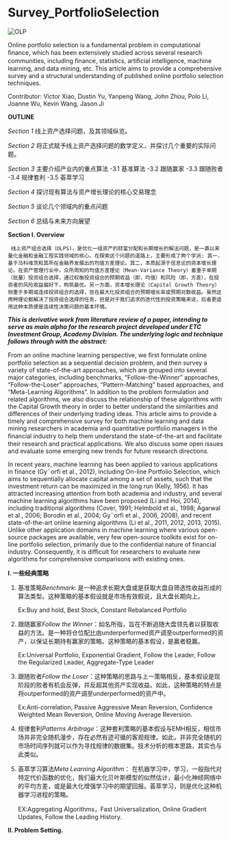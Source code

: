 # Survey_PortfolioSelection

![OLP](https://d3i71xaburhd42.cloudfront.net/28efec4b41b0816051665b2f445882f57e7203b8/4-Figure1-1.png)

Online portfolio selection is a fundamental problem in computational ﬁnance, which has been extensively studied across several research communities, including ﬁnance, statistics, artiﬁcial intelligence, machine learning, and data mining, etc. This article aims to provide a comprehensive survey and a structural understanding of published online portfolio selection techniques.

Contributor: Victor Xiao, Dustin Yu, Yanpeng Wang, John Zhou, Polo Li, Joanne Wu, Kevin Wang, Jason Ji

**OUTLINE**

*Section 1* 线上资产选择问题，及其领域纵览。

*Section 2* 将正式赋予线上资产选择问题的数学定义，并探讨几个重要的实际问题。

*Section 3* 主要介绍产业内的重点算法
-3.1 基准算法
-3.2 跟随赢家
-3.3 跟随败者
-3.4 规律套利
-3.5 荟萃学习

*Section 4* 探讨现有算法与资产增长理论的核心交易理念

*Section 5* 谈论几个领域内的重点问题

*Section 6* 总结与未来方向展望

**Section I. Overview**

     线上资产组合选择（OLPS)，是优化一组资产的财富分配和长期增长的解法问题，是一直以来量化金融和金融工程实践领域的核心。在探索这个问题的道路上，主要形成了两个学派: 其一，基于马科维茨和其所在金融界发展出的均值方差理论。其二，本质起源于信息论的资本增长理论。在资产管理行业中，众所周知的均值方差理论（Mean-Variance Theory）着重于单期（批量）投资组合选择，通过权衡投资组合的预期收益（即，均值）和风险（即，方差），在投资者的风险收益偏好下，构筑最优。另一方面，资本增长理论（Capital Growth Theory）侧重于多期或连续投资组合的选择，旨在最大化投资组合的预期增长率或预期对数收益。虽然这两种理论都解决了投资组合选择的任务，但是对于我们追求的迭代性的投资策略来说，后者更适用这种本质便是连续性决策问题的基本环境。

***This is derivative work from literature review of a paper, intending to serve as main alpha for the research project developed under ETC Investment Group, Academy Division. The underlying logic and technique follows through with the abstract:***

From an online machine learning perspective, we ﬁrst formulate online portfolio selection as a sequential decision problem, and then survey a variety of state-of-the-art approaches, which are grouped into several major categories, including benchmarks, “Follow-the-Winner” approaches, “Follow-the-Loser” approaches, “Pattern-Matching” based approaches, and “Meta-Learning Algorithms”. In addition to the problem formulation and related algorithms, we also discuss the relationship of these algorithms with the Capital Growth theory in order to better understand the similarities and differences of their underlying trading ideas. This article aims to provide a timely and comprehensive survey for both machine learning and data mining researchers in academia and quantitative portfolio managers in the ﬁnancial industry to help them understand the state-of-the-art and facilitate their research and practical applications. We also discuss some open issues and evaluate some emerging new trends for future research directions.

In recent years, machine learning has been applied to various applications in finance (Gy¨orfi et al., 2012), including On-line Portfolio Selection, which aims to sequentially allocate capital among a set of assets, such that the investment return can be maximized in the long run (Kelly, 1956). It has attracted increasing attention from both academia and industry, and several machine learning algorithms have been proposed (Li and Hoi, 2014), including traditional algorithms (Cover, 1991; Helmbold et al., 1998; Agarwal et al., 2006; Borodin et al., 2004; Gy¨orfi et al., 2006, 2008), and recent state-of-the-art online learning algorithms (Li et al., 2011, 2012, 2013, 2015). Unlike other application domains in machine learning where various open-source packages are available, very few open-source toolkits exist for on-line portfolio selection, primarily due to the confidential nature of financial industry. Consequently, it is difficult for researchers to evaluate new algorithms for comprehensive comparisons with existing ones.

**I. 一些经典策略**

1. 基准策略*Benchmark*: 是一种追求长期大盘或是获取大盘自筛选性收益形成的算法类型。这种策略的基本假设就是市场有效假说，且大盘长期向上。

   Ex:Buy and hold, Best Stock, Constant Rebalanced Portfolio

2. 跟随赢家*Follow the Winner*：如名所指，旨在不断追随大盘领先者以获取收益的方法。是一种将仓位配比由underperformed资产调至outperformed的资产，以保证长期持有赢家的策略。这种策略的基本假设，是赢者稳赢。

   Ex:Universal Portfolio, Exponential Gradient, Follow the Leader, Follow the Regularized Leader, Aggregate-Type Leader

3. 跟随败者*Follow the Loser*：这种策略的思路与上一策略相反，基本假设是现阶段的败者有机会反弹，并反超其他资产实现收益。如此，这种策略的特点是将outperformed的资产调至underperformed的资产中。

   Ex:Anti-correlation, Passive Aggressive Mean Reversion, Confidence Weighted Mean Reversion, Online Moving Average Reversion.

4. 规律套利*Patterns Arbitrage*：这种套利策略的基本假设与EMH相反，相信市场并非完全随机漫步，存在必然有迹可循的客观规律。如此，并非完全随机的市场时间序列就可以作为寻找规律的数据集。技术分析的根本思路，其实也与此类似。

5. 荟萃学习算法*Meta Learning Algorithm*：
在机器学习中，学习，一般指代对特定代价函数的优化，我们最大化贝叶斯模型的似然估计，最小化神经网络中的平均方差，或是最大化增强学习中的期望回报。荟萃学习，则是优化这种机器学习进程的策略。

   EX:Aggregating Algorithms，Fast Universalization, Online Gradient Updates, Follow the Leading History.
   
**II. Problem Setting.**

